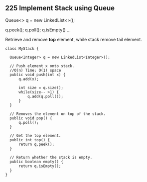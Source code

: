 ## 225 Implement Stack using Queue

Queue<> q = new LinkedList<>();

q.peek(); q.poll(); q.isEmpty() ...

Retrieve and remove **top** element, while stack remove tail element. 

    class MyStack {
    
      Queue<Integer> q = new LinkedList<Integer>();
      
      // Push element x onto stack.
      //O(n) Time; O(1) space
      public void push(int x) {
          q.add(x);
          
          int size = q.size();
          while(size-- >1) {
              q.add(q.poll());
          }
      }
  
      // Removes the element on top of the stack.
      public void pop() {
          q.poll();
      }
  
      // Get the top element.
      public int top() {
          return q.peek();
      }
  
      // Return whether the stack is empty.
      public boolean empty() {
          return q.isEmpty();
      }
    }